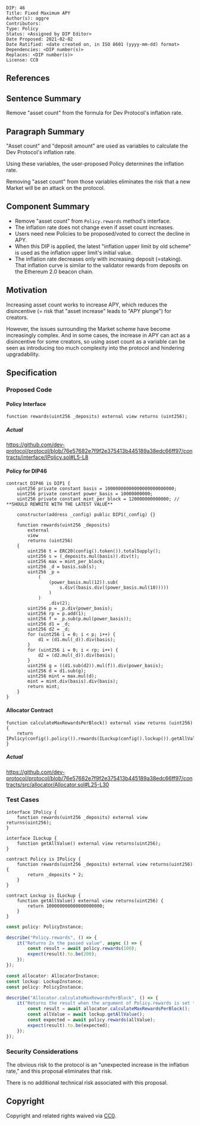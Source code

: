 ```
DIP: 46
Title: Fixed Maximum APY
Author(s): aggre
Contributors:
Type: Policy
Status: <Assigned by DIP Editor>
Date Proposed: 2021-02-02
Date Ratified: <date created on, in ISO 8601 (yyyy-mm-dd) format>
Dependencies: <DIP number(s)>
Replaces: <DIP number(s)>
License: CC0
```

## References

## Sentence Summary

Remove "asset count" from the formula for Dev Protocol's inflation rate.

## Paragraph Summary

"Asset count" and "deposit amount" are used as variables to calculate the Dev Protocol's inflation rate.

Using these variables, the user-proposed Policy determines the inflation rate.

Removing "asset count" from those variables eliminates the risk that a new Market will be an attack on the protocol.

## Component Summary

- Remove "asset count" from `Policy.rewards` method's interface.
- The inflation rate does not change even if asset count increases.
- Users need new Policies to be proposed/voted to correct the decline in APY.
- When this DIP is applied, the latest "inflation upper limit by old scheme" is used as the inflation upper limit's initial value.
- The inflation rate decreases only with increasing deposit (=staking). That inflation curve is similar to the validator rewards from deposits on the Ethereum 2.0 beacon chain.

## Motivation

Increasing asset count works to increase APY, which reduces the disincentive (= risk that "asset increase" leads to "APY plunge") for creators.

However, the issues surrounding the Market scheme have become increasingly complex. And in some cases, the increase in APY can act as a disincentive for some creators, so using asset count as a variable can be seen as introducing too much complexity into the protocol and hindering upgradability.

## Specification

### Proposed Code

#### Policy Interface

```solidity
function rewards(uint256 _deposits) external view returns (uint256);
```

##### Actual

https://github.com/dev-protocol/protocol/blob/76e57682e7f9f2e375413b445189a38edc66ff97/contracts/interface/IPolicy.sol#L5-L8

#### Policy for DIP46

```solidity
contract DIP46 is DIP1 {
	uint256 private constant basis = 10000000000000000000000000;
	uint256 private constant power_basis = 10000000000;
	uint256 private constant mint_per_block = 120000000000000; // **SHOULD REWRITE WITH THE LATEST VALUE**

	constructor(address _config) public DIP1(_config) {}

	function rewards(uint256 _deposits)
		external
		view
		returns (uint256)
	{
		uint256 t = ERC20(config().token()).totalSupply();
		uint256 s = (_deposits.mul(basis)).div(t);
		uint256 max = mint_per_block;
		uint256 _d = basis.sub(s);
		uint256 _p =
			(
				(power_basis.mul(12)).sub(
					s.div((basis.div((power_basis.mul(10)))))
				)
			)
				.div(2);
		uint256 p = _p.div(power_basis);
		uint256 rp = p.add(1);
		uint256 f = _p.sub(p.mul(power_basis));
		uint256 d1 = _d;
		uint256 d2 = _d;
		for (uint256 i = 0; i < p; i++) {
			d1 = (d1.mul(_d)).div(basis);
		}
		for (uint256 i = 0; i < rp; i++) {
			d2 = (d2.mul(_d)).div(basis);
		}
		uint256 g = ((d1.sub(d2)).mul(f)).div(power_basis);
		uint256 d = d1.sub(g);
		uint256 mint = max.mul(d);
		mint = mint.div(basis).div(basis);
		return mint;
	}
}
```

#### Allocator Contract

```solidity
function calculateMaxRewardsPerBlock() external view returns (uint256) {
	return IPolicy(config().policy()).rewards(ILockup(config().lockup()).getAllValue());
}
```

##### Actual

https://github.com/dev-protocol/protocol/blob/76e57682e7f9f2e375413b445189a38edc66ff97/contracts/src/allocator/Allocator.sol#L25-L30

### Test Cases

```solidity
interface IPolicy {
	function rewards(uint256 _deposits) external view returns(uint256);
}

interface ILockup {
	function getAllValue() external view returns(uint256);
}

contract Policy is IPolicy {
	function rewards(uint256 _deposits) external view returns(uint256) {
		return _deposits * 2;
	}
}

contract Lockup is ILockup {
	function getAllValue() external view returns(uint256) {
		return 100000000000000000000;
	}
}
```

```ts
const policy: PolicyInstance;

describe("Policy.rewards", () => {
	it("Returns 2x the passed value", async () => {
		const result = await policy.rewards(100);
		expect(result).to.be(200);
	});
});
```

```ts
const allocator: AllocatorInstance;
const lockup: LockupInstance;
const policy: PolicyInstance;

describe("Allocator.calculateMaxRewardsPerBlock", () => {
	it("Returns the result when the argument of Policy.rewards is set to the value of Lockup.getAllValue", async () => {
		const result = await allocator.calculateMaxRewardsPerBlock();
		const allValue = await lockup.getAllValue();
		const expected = await policy.rewards(allValue);
		expect(result).to.be(expected);
	});
});
```

### Security Considerations

The obvious risk to the protocol is an "unexpected increase in the inflation rate," and this proposal eliminates that risk.

There is no additional technical risk associated with this proposal.

## Copyright

Copyright and related rights waived via [CC0](https://creativecommons.org/publicdomain/zero/1.0/).
